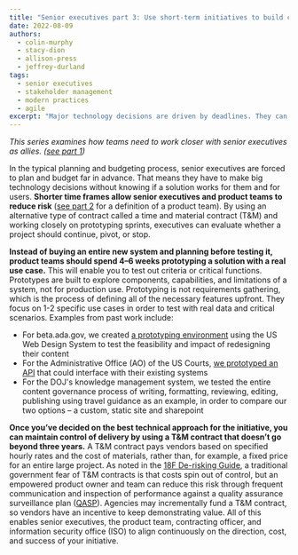 ```yaml
---
title: "Senior executives part 3: Use short-term initiatives to build confidence in long-term decisions"
date: 2022-08-09
authors:
  - colin-murphy
  - stacy-dion
  - allison-press
  - jeffrey-durland
tags:
  - senior executives
  - stakeholder management
  - modern practices
  - agile
excerpt: "Major technology decisions are driven by deadlines. They can force you to make long-term decisions without much certainty they’ll be successful. In the grand scheme, it doesn’t take much time to seek understanding and be confident in these decisions. This is part three in a series on how senior executives and tech teams can be better allies."
---
```

_This series examines how teams need to work closer with senior executives as allies. ([see part 1]({{site.baseurl}}/2022/07/20/senior-executives-pt1/))_

In the typical planning and budgeting process, senior executives are forced to plan and budget far in advance. That means they have to make big technology decisions without knowing if a solution works for them and for users. **Shorter time frames allow senior executives and product teams to reduce risk** ([see part 2]({{site.baseurl}}/2022/08/02/senior-executives-pt2/) for a definition of a product team). By using an alternative type of contract called a time and material contract (T&M) and working closely on prototyping sprints, executives can evaluate whether a project should continue, pivot, or stop. 

**Instead of buying an entire new system and planning before testing it, product teams should spend 4–6 weeks prototyping a solution with a real use case.** This will enable you to test out criteria or critical functions. Prototypes are built to explore components, capabilities, and limitations of a system, not for production use. Prototyping is not requirements gathering, which is the process of defining all of the necessary features upfront. They focus on 1-2 specific use cases in order to test with real data and critical scenarios. Examples from past work include: 
* For beta.ada.gov, we created [a prototyping environment](https://github.com/18F/ada-sandbox) using the US Web Design System to test the feasibility and impact of redesigning their content
* For the Administrative Office (AO) of the US Courts, [we prototyped an API](https://github.com/18F/aocourts-api) that could interface with their existing systems
* For the DOJ's knowledge management system, we tested the entire content governance process of writing, formatting, reviewing, editing, publishing using travel guidance as an example, in order to compare our two options – a custom, static site and sharepoint

**Once you’ve decided on the best technical approach for the initiative, you can maintain control of delivery by using a T&M contract that doesn’t go beyond three years.** A T&M contract pays vendors based on specified hourly rates and the cost of materials, rather than, for example, a fixed price for an entire large project. As noted in the [18F De-risking Guide](https://derisking-guide.18f.gov/), a traditional government fear of T&M contracts is that costs spin out of control, but an empowered product owner and team can reduce this risk through frequent communication and inspection of performance against a quality assurance surveillance plan ([QASP](https://derisking-guide.18f.gov/qasp/)). Agencies may incrementally fund a T&M contract, so vendors have an incentive to keep demonstrating value. All of this enables senior executives, the product team, contracting officer, and information security office (ISO) to align continuously on the direction, cost, and success of your initiative.
